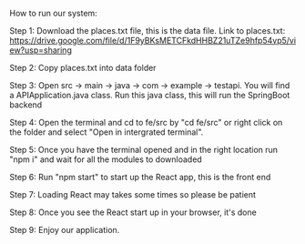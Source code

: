 How to run our system:

Step 1: Download the places.txt file, this is the data file. Link to places.txt: https://drive.google.com/file/d/1F9yBKsMETCFkdHHBZ21uTZe9hfp54vp5/view?usp=sharing

Step 2: Copy places.txt into data folder

Step 3: Open src -> main -> java -> com -> example -> testapi. You will find a APIApplication.java class. Run this java class, this will run the SpringBoot backend

Step 4: Open the terminal and cd to fe/src by "cd fe/src" or right click on the folder and select "Open in intergrated terminal". 

Step 5: Once you have the terminal opened and in the right location run "npm i" and wait for all the modules to downloaded

Step 6: Run "npm start" to start up the React app, this is the front end

Step 7: Loading React may takes some times so please be patient

Step 8: Once you see the React start up in your browser, it's done

Step 9: Enjoy our application.
